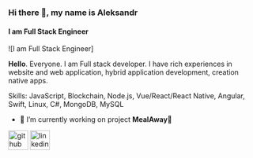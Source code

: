 ### Hi there 👋, my name is Aleksandr
#### I am Full Stack Engineer
![I am Full Stack Engineer]

**Hello**. Everyone.
I am Full stack developer.
I have rich experiences in website and web application, hybrid application development, creation native apps.

Skills: JavaScript, Blockchain, Node.js, Vue/React/React Native, Angular, Swift,  Linux, C#, MongoDB, MySQL

- 🔭 I’m currently working on project **MealAway**🍔 


[<img src='https://cdn.jsdelivr.net/npm/simple-icons@3.0.1/icons/github.svg' alt='github' height='40'>](https://github.com/alli1733)  [<img src='https://cdn.jsdelivr.net/npm/simple-icons@3.0.1/icons/linkedin.svg' alt='linkedin' height='40'>](https://www.linkedin.com/in/https://www.linkedin.com/in/aleksandr-lipkov-259195190//)  

